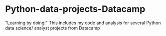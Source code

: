 # Python-data-projects-Datacamp
"Learning by doing!" This includes my code and analysis for several Python data science/ analyst projects from Datacamp
